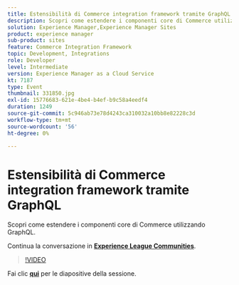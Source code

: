 ```yaml
---
title: Estensibilità di Commerce integration framework tramite GraphQL
description: Scopri come estendere i componenti core di Commerce utilizzando GraphQL. Questa sessione è stata distribuita come parte dell’evento Contenuto Adobe Developers Live.
solution: Experience Manager,Experience Manager Sites
product: experience manager
sub-product: sites
feature: Commerce Integration Framework
topic: Development, Integrations
role: Developer
level: Intermediate
version: Experience Manager as a Cloud Service
kt: 7187
type: Event
thumbnail: 331850.jpg
exl-id: 15776683-621e-4be4-b4ef-b9c58a4eedf4
duration: 1249
source-git-commit: 5c946ab73e78d4243ca310032a10bb8e82228c3d
workflow-type: tm+mt
source-wordcount: '56'
ht-degree: 0%

---
```


# Estensibilità di Commerce integration framework tramite GraphQL

Scopri come estendere i componenti core di Commerce utilizzando GraphQL.

Continua la conversazione in **[Experience League Communities](https://adobe.ly/36Yd3v6)**.

>[!VIDEO](https://video.tv.adobe.com/v/331850/?quality=12&learn=on&hidetitle=true)

Fai clic **[qui](/help/adobe-developers-live/assets/cif-extensibility-graphql.pdf)** per le diapositive della sessione.
